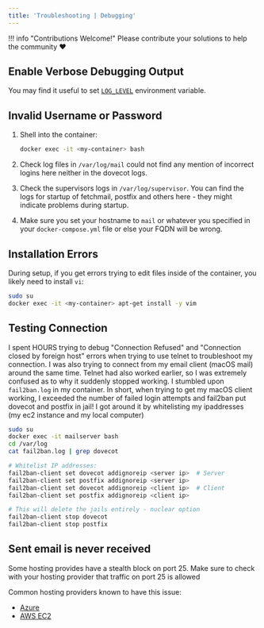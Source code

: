 ```yaml
---
title: 'Troubleshooting | Debugging'
---
```


!!! info "Contributions Welcome!"
    Please contribute your solutions to help the community :heart:

## Enable Verbose Debugging Output

You may find it useful to set [`LOG_LEVEL`][docs-environment-log-level] environment variable.

## Invalid Username or Password

1. Shell into the container:

    ```sh
    docker exec -it <my-container> bash
    ```

2. Check log files in `/var/log/mail` could not find any mention of incorrect logins here neither in the dovecot logs.

3. Check the supervisors logs in `/var/log/supervisor`. You can find the logs for startup of fetchmail, postfix and others here - they might indicate problems during startup.

4. Make sure you set your hostname to `mail` or whatever you specified in your `docker-compose.yml` file or else your FQDN will be wrong.

## Installation Errors

During setup, if you get errors trying to edit files inside of the container, you likely need to install `vi`:

```sh
sudo su
docker exec -it <my-container> apt-get install -y vim
```

## Testing Connection

I spent HOURS trying to debug "Connection Refused" and "Connection closed by foreign host" errors when trying to use telnet to troubleshoot my connection. I was also trying to connect from my email client (macOS mail) around the same time. Telnet had also worked earlier, so I was extremely confused as to why it suddenly stopped working. I stumbled upon `fail2ban.log` in my container. In short, when trying to get my macOS client working, I exceeded the number of failed login attempts and fail2ban put dovecot and postfix in jail! I got around it by whitelisting my ipaddresses (my ec2 instance and my local computer)

```sh
sudo su
docker exec -it mailserver bash
cd /var/log
cat fail2ban.log | grep dovecot

# Whitelist IP addresses:
fail2ban-client set dovecot addignoreip <server ip>  # Server
fail2ban-client set postfix addignoreip <server ip>
fail2ban-client set dovecot addignoreip <client ip>  # Client
fail2ban-client set postfix addignoreip <client ip>

# This will delete the jails entirely - nuclear option
fail2ban-client stop dovecot
fail2ban-client stop postfix
```

## Sent email is never received

Some hosting provides have a stealth block on port 25. Make sure to check with your hosting provider that traffic on port 25 is allowed

Common hosting providers known to have this issue:

- [Azure](https://docs.microsoft.com/en-us/azure/virtual-network/troubleshoot-outbound-smtp-connectivity)
- [AWS EC2](https://aws.amazon.com/premiumsupport/knowledge-center/ec2-port-25-throttle/)

[docs-environment-log-level]: ../environment.md#log_level
